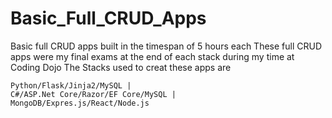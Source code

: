 # Basic_Full_CRUD_Apps

Basic full CRUD apps built in the timespan of 5 hours each
These full CRUD apps were my final exams at the end of each stack during my time at Coding Dojo
The Stacks used to creat these apps are 

    Python/Flask/Jinja2/MySQL |
    C#/ASP.Net Core/Razor/EF Core/MySQL |
    MongoDB/Expres.js/React/Node.js
